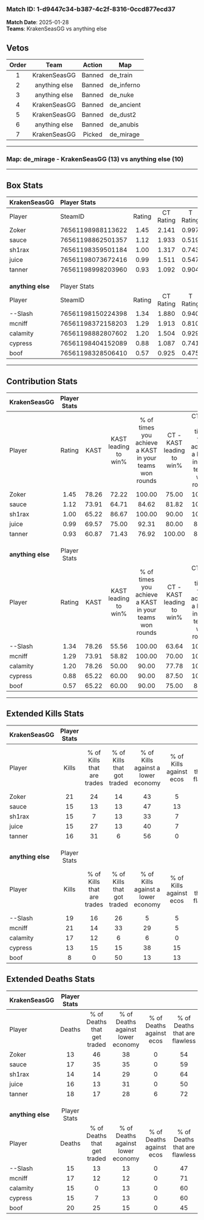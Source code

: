 ### Match ID: 1-d9447c34-b387-4c2f-8316-0ccd877ecd37  
**Match Date**: 2025-01-28  
**Teams**: KrakenSeasGG vs anything else  

## Vetos  

| Order | Team | Action | Map |
| :---: | :--: | :----: | --- |
| 1 | KrakenSeasGG | Banned | de_train |
| 2 | anything else | Banned | de_inferno |
| 3 | anything else | Banned | de_nuke |
| 4 | KrakenSeasGG | Banned | de_ancient |
| 5 | KrakenSeasGG | Banned | de_dust2 |
| 6 | anything else | Banned | de_anubis |
| 7 | KrakenSeasGG | Picked | de_mirage |

---  

### **Map**: de_mirage - KrakenSeasGG (13) vs anything else (10)  
---  

## Box Stats  

| **KrakenSeasGG**  | Player Stats      |        |           |          |       |       |       |         |        |      |     |
| :- | :- | :-: | :-: | :-: | :-: | :-: | :-: | :-: | :-: | :-: | :-: |
| Player            | SteamID           | Rating | CT Rating | T Rating | KAST  |  ADR  | Kills | Assists | Deaths | K/D  | HS% |
| Zoker             | 76561198988113622 |  1.45  |   2.141   |  0.997   | 78.26 | 97.6  |  21   |    5    |   13   | 1.62 | 23  |
| sauce             | 76561198862501357 |  1.12  |   1.933   |  0.519   | 73.91 | 94.9  |  15   |   10    |   17   | 0.88 | 86  |
| sh1rax            | 76561198359501184 |  1.00  |   1.317   |  0.743   | 65.22 | 65.7  |  15   |    2    |   14   | 1.07 | 40  |
| juice             | 76561198073672416 |  0.99  |   1.511   |  0.547   | 69.57 | 65.7  |  15   |    5    |   16   | 0.94 | 40  |
| tanner            | 76561198998203960 |  0.93  |   1.092   |  0.904   | 60.87 | 67.2  |  16   |    6    |   18   | 0.89 | 50  |
|                   |                   |        |           |          |       |       |       |         |        |      |     |
|                   |                   |        |           |          |       |       |       |         |        |      |     |
|                   |                   |        |           |          |       |       |       |         |        |      |     |
| **anything else** | Player Stats      |        |           |          |       |       |       |         |        |      |     |
| Player            | SteamID           | Rating | CT Rating | T Rating | KAST  |  ADR  | Kills | Assists | Deaths | K/D  | HS% |
| --Slash           | 76561198150224398 |  1.34  |   1.880   |  0.940   | 78.26 | 100.2 |  19   |    5    |   15   | 1.27 | 63  |
| mcniff            | 76561198372158203 |  1.29  |   1.913   |  0.810   | 73.91 | 87.8  |  21   |    3    |   17   | 1.24 | 47  |
| calamity          | 76561198882807602 |  1.20  |   1.504   |  0.929   | 78.26 | 81.7  |  17   |    4    |   15   | 1.13 | 41  |
| cypress           | 76561198404152089 |  0.88  |   1.087   |  0.741   | 65.22 | 58.3  |  13   |    3    |   15   | 0.87 | 53  |
| boof              | 76561198328506410 |  0.57  |   0.925   |  0.475   | 65.22 | 52.9  |   8   |    7    |   20   | 0.40 | 50  |
---  

## Contribution Stats  

| **KrakenSeasGG**  | Player Stats |       |                      |                                                        |                           |                                                             |                          |                                                            |
| :- | :-: | :-: | :-: | :-: | :-: | :-: | :-: | :-: |
| Player            |    Rating    | KAST  | KAST leading to win% | % of times you achieve a KAST in your teams won rounds | CT - KAST leading to win% | CT - % of times you achieve a KAST in your teams won rounds | T - KAST leading to win% | T - % of times you achieve a KAST in your teams won rounds |
| Zoker             |     1.45     | 78.26 |        72.22         |                         100.00                         |           75.00           |                           100.00                            |          66.67           |                           100.00                           |
| sauce             |     1.12     | 73.91 |        64.71         |                         84.62                          |           81.82           |                           100.00                            |          33.33           |                           50.00                            |
| sh1rax            |     1.00     | 65.22 |        86.67         |                         100.00                         |           90.00           |                           100.00                            |          80.00           |                           100.00                           |
| juice             |     0.99     | 69.57 |        75.00         |                         92.31                          |           80.00           |                            88.89                            |          66.67           |                           100.00                           |
| tanner            |     0.93     | 60.87 |        71.43         |                         76.92                          |          100.00           |                            88.89                            |          33.33           |                           50.00                            |
|                   |              |       |                      |                                                        |                           |                                                             |                          |                                                            |
|                   |              |       |                      |                                                        |                           |                                                             |                          |                                                            |
|                   |              |       |                      |                                                        |                           |                                                             |                          |                                                            |
| **anything else** | Player Stats |       |                      |                                                        |                           |                                                             |                          |                                                            |
| Player            |    Rating    | KAST  | KAST leading to win% | % of times you achieve a KAST in your teams won rounds | CT - KAST leading to win% | CT - % of times you achieve a KAST in your teams won rounds | T - KAST leading to win% | T - % of times you achieve a KAST in your teams won rounds |
| --Slash           |     1.34     | 78.26 |        55.56         |                         100.00                         |           63.64           |                           100.00                            |          42.86           |                           100.00                           |
| mcniff            |     1.29     | 73.91 |        58.82         |                         100.00                         |           70.00           |                           100.00                            |          42.86           |                           100.00                           |
| calamity          |     1.20     | 78.26 |        50.00         |                         90.00                          |           77.78           |                           100.00                            |          22.22           |                           66.67                            |
| cypress           |     0.88     | 65.22 |        60.00         |                         90.00                          |           87.50           |                           100.00                            |          28.57           |                           66.67                            |
| boof              |     0.57     | 65.22 |        60.00         |                         90.00                          |           75.00           |                            85.71                            |          42.86           |                           100.00                           |
---  

## Extended Kills Stats  

| **KrakenSeasGG**  | Player Stats |                            |                            |                                    |                         |                              |                                 |                                       |                    |           |
| :- | :-: | :-: | :-: | :-: | :-: | :-: | :-: | :-: | :-: | :-: |
| Player            |    Kills     | % of Kills that are trades | % of Kills that got traded | % of Kills against a lower economy | % of Kills against ecos | % of Kills that are flawless | % of Kills that are close duels | % of Kills that are assisted by flash | Pistol Round Kills | AWP Kills |
| Zoker             |      21      |             24             |             14             |                 43                 |            5            |              57              |                0                |                   5                   |         0          |    11     |
| sauce             |      15      |             13             |             13             |                 47                 |           13            |              60              |                0                |                   0                   |         3          |     0     |
| sh1rax            |      15      |             7              |             13             |                 33                 |            7            |              47              |               13                |                   7                   |         0          |     0     |
| juice             |      15      |             27             |             13             |                 40                 |            7            |              53              |                7                |                   0                   |         2          |     0     |
| tanner            |      16      |             31             |             6              |                 56                 |            0            |              63              |                6                |                  13                   |         0          |     0     |
|                   |              |                            |                            |                                    |                         |                              |                                 |                                       |                    |           |
|                   |              |                            |                            |                                    |                         |                              |                                 |                                       |                    |           |
|                   |              |                            |                            |                                    |                         |                              |                                 |                                       |                    |           |
| **anything else** | Player Stats |                            |                            |                                    |                         |                              |                                 |                                       |                    |           |
| Player            |    Kills     | % of Kills that are trades | % of Kills that got traded | % of Kills against a lower economy | % of Kills against ecos | % of Kills that are flawless | % of Kills that are close duels | % of Kills that are assisted by flash | Pistol Round Kills | AWP Kills |
| --Slash           |      19      |             16             |             26             |                 5                  |            5            |              42              |                0                |                   5                   |         2          |     3     |
| mcniff            |      21      |             14             |             33             |                 29                 |            5            |              67              |               10                |                   0                   |         0          |     0     |
| calamity          |      17      |             12             |             6              |                 6                  |            0            |              47              |               12                |                   0                   |         3          |     0     |
| cypress           |      13      |             15             |             15             |                 38                 |           15            |              85              |                0                |                   0                   |         0          |     2     |
| boof              |      8       |             0              |             50             |                 13                 |           13            |              75              |                0                |                   0                   |         0          |     0     |
## Extended Deaths Stats  

| **KrakenSeasGG**  | Player Stats |                             |                                   |                          |                               |                            |                           |               |
| :- | :-: | :-: | :-: | :-: | :-: | :-: | :-: | :-: |
| Player            |    Deaths    | % of Deaths that get traded | % of Deaths against lower economy | % of Deaths against ecos | % of Deaths that are flawless | % of Deaths that are close | % of Deaths while blinded | Deaths to AWP |
| Zoker             |      13      |             46              |                38                 |            0             |              54               |             8              |             8             |       0       |
| sauce             |      17      |             35              |                35                 |            0             |              59               |             6              |             0             |       2       |
| sh1rax            |      14      |             14              |                29                 |            0             |              64               |             0              |             0             |       1       |
| juice             |      16      |             13              |                31                 |            0             |              50               |             6              |             0             |       1       |
| tanner            |      18      |             17              |                28                 |            6             |              72               |             6              |             0             |       1       |
|                   |              |                             |                                   |                          |                               |                            |                           |               |
|                   |              |                             |                                   |                          |                               |                            |                           |               |
|                   |              |                             |                                   |                          |                               |                            |                           |               |
| **anything else** | Player Stats |                             |                                   |                          |                               |                            |                           |               |
| Player            |    Deaths    | % of Deaths that get traded | % of Deaths against lower economy | % of Deaths against ecos | % of Deaths that are flawless | % of Deaths that are close | % of Deaths while blinded | Deaths to AWP |
| --Slash           |      15      |             13              |                13                 |            0             |              47               |             0              |             7             |       2       |
| mcniff            |      17      |             12              |                12                 |            0             |              71               |             6              |             6             |       3       |
| calamity          |      15      |              0              |                13                 |            0             |              60               |             13             |             7             |       2       |
| cypress           |      15      |              7              |                13                 |            0             |              60               |             0              |             0             |       2       |
| boof              |      20      |             25              |                15                 |            0             |              45               |             5              |             5             |       2       |
